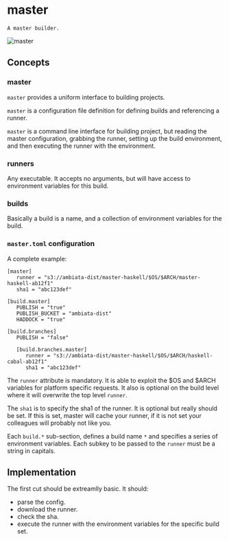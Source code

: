 master
======

```
A master builder.
```

![master](http://vignette3.wikia.nocookie.net/lego/images/9/97/VitruviusTheAwesome.jpg/revision/latest?cb=20131123165335)

Concepts
--------

### master

`master` provides a uniform interface to building projects.

`master` is a configuration file definition for defining builds and
referencing a runner.

`master` is a command line interface for building project, but reading
the master configuration, grabbing the runner, setting up the build
environment, and then executing the runner with the environment.

### runners

Any executable. It accepts no arguments, but will have access to
environment variables for this build.

### builds

Basically a build is a name, and a collection of environment variables
for the build.

### `master.toml` configuration

A complete example:

```
[master]
   runner = "s3://ambiata-dist/master-haskell/$OS/$ARCH/master-haskell-ab12f1"
   sha1 = "abc123def"

[build.master]
   PUBLISH = "true"
   PUBLISH_BUCKET = "ambiata-dist"
   HADDOCK = "true"

[build.branches]
   PUBLISH = "false"

   [build.branches.master]
      runner = "s3://ambiata-dist/master-haskell/$OS/$ARCH/haskell-cabal-ab12f1"
      sha1 = "abc123def"

```

The `runner` attribute is mandatory. It is able to exploit the $OS and $ARCH
variables for platform specific requests. It also is optional on the build
level where it will overwrite the top level `runner`.

The `sha1` is to specify the sha1 of the runner. It is optional but really
should be set. If this is set, master will cache your runner, if it is not
set your colleagues will probably not like you.

Each `build.*` sub-section, defines a build name `*` and specifies a series
of environment variables. Each subkey to be passed to the `runner` must
 be a string in capitals.


Implementation
--------------

The first cut should be extreamlly basic. It should:
 - parse the config.
 - download the runner.
 - check the sha.
 - execute the runner with the environment variables for the specific build set.
